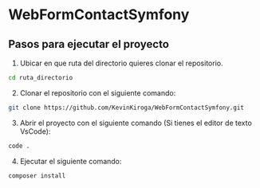 ﻿# WebFormContactSymfony
## Pasos para ejecutar el proyecto
1. Ubicar en que ruta del directorio quieres clonar el repositorio.
```cmd
cd ruta_directorio
```
2. Clonar el repositorio con el siguiente comando:
```bash
git clone https://github.com/KevinKiroga/WebFormContactSymfony.git
```
3. Abrir el proyecto con el siguiente comando (Si tienes el editor de texto VsCode):
```cmd
code .
```
4. Ejecutar el siguiente comando:
```cmd
composer install
```
